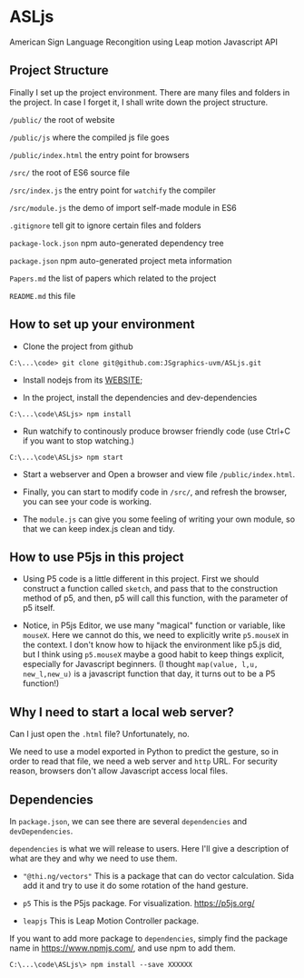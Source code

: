 # ASLjs

American Sign Language Recongition using Leap motion Javascript API

## Project Structure

Finally I set up the project environment. There are many files and folders in the project. In case I forget it, I shall write down the project structure.

`/public/` the root of website

`/public/js` where the compiled js file goes

`/public/index.html` the entry point for browsers

`/src/` the root of ES6 source file

`/src/index.js` the entry point for `watchify` the compiler

`/src/module.js` the demo of import self-made module in ES6

`.gitignore` tell git to ignore certain files and folders

`package-lock.json` npm auto-generated dependency tree

`package.json` npm auto-generated project meta information

`Papers.md` the list of papers which related to the project

`README.md` this file

## How to set up your environment

* Clone the project from github

```dos
C:\...\code> git clone git@github.com:JSgraphics-uvm/ASLjs.git
```

* Install nodejs from its [WEBSITE](https://nodejs.org/en/download/);

* In the project, install the dependencies and dev-dependencies

```dos
C:\...\code\ASLjs> npm install
```

* Run watchify to continously produce browser friendly code (use Ctrl+C if you want to stop watching.)

```dos
C:\...\code\ASLjs> npm start
```

* Start a webserver and Open a browser and view file `/public/index.html`.

* Finally, you can start to modify code in `/src/`, and refresh the browser, you can see your code is working.

* The `module.js` can give you some feeling of writing your own module, so that we can keep index.js clean and tidy.

## How to use P5js in this project

* Using P5 code is a little different in this project. First we should construct a function called `sketch`, and pass that to the construction method of p5, and then, p5 will call this function, with the parameter of p5 itself.

* Notice, in P5js Editor, we use many "magical" function or variable, like `mouseX`. Here we cannot do this, we need to explicitly write `p5.mouseX` in the context. I don't know how to hijack the environment like p5.js did, but I think using `p5.mouseX` maybe a good habit to keep things explicit, especially for Javascript beginners. (I thought `map(value, l,u, new_l,new_u)` is a javascript function that day, it turns out to be a P5 function!)

## Why I need to start a local web server?

Can I just open the `.html` file? Unfortunately, no.

We need to use a model exported in Python to predict the gesture, so in order to read that file, we need a web server and `http` URL. For security reason, browsers don't allow Javascript access local files.

## Dependencies

In `package.json`, we can see there are several `dependencies` and `devDependencies`.

`dependencies` is what we will release to users. Here I'll give a description of what are they and why we need to use them.

* `"@thi.ng/vectors"` This is a package that can do vector calculation. Sida add it and try to use it do some rotation of the hand gesture.

* `p5` This is the P5js package. For visualization. https://p5js.org/

* `leapjs` This is Leap Motion Controller package.

If you want to add more package to `dependencies`, simply find the package name in https://www.npmjs.com/, and use npm to add them.

```dos
C:\...\code\ASLjs\> npm install --save XXXXXX
```
